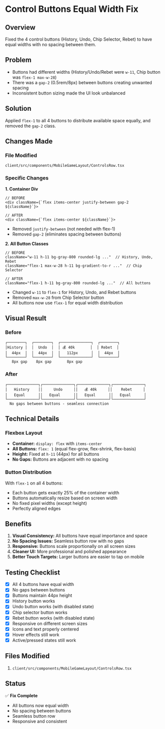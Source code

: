 # Control Buttons Equal Width Fix

## Overview
Fixed the 4 control buttons (History, Undo, Chip Selector, Rebet) to have equal widths with no spacing between them.

## Problem
- Buttons had different widths (History/Undo/Rebet were `w-11`, Chip button was `flex-1 max-w-28`)
- There was a `gap-2` (0.5rem/8px) between buttons creating unwanted spacing
- Inconsistent button sizing made the UI look unbalanced

## Solution
Applied `flex-1` to all 4 buttons to distribute available space equally, and removed the `gap-2` class.

## Changes Made

### File Modified
`client/src/components/MobileGameLayout/ControlsRow.tsx`

### Specific Changes

**1. Container Div**
```tsx
// BEFORE
<div className={`flex items-center justify-between gap-2 ${className}`}>

// AFTER
<div className={`flex items-center ${className}`}>
```
- Removed `justify-between` (not needed with flex-1)
- Removed `gap-2` (eliminates spacing between buttons)

**2. All Button Classes**
```tsx
// BEFORE
className="w-11 h-11 bg-gray-800 rounded-lg ..."  // History, Undo, Rebet
className="flex-1 max-w-28 h-11 bg-gradient-to-r ..."  // Chip Selector

// AFTER
className="flex-1 h-11 bg-gray-800 rounded-lg ..."  // All buttons
```
- Changed `w-11` to `flex-1` for History, Undo, and Rebet buttons
- Removed `max-w-28` from Chip Selector button
- All buttons now use `flex-1` for equal width distribution

## Visual Result

### Before
```
┌────────┐  ┌────────┐  ┌──────────────┐  ┌────────┐
│History │  │  Undo  │  │ 💰 40k       │  │ Rebet  │
│  44px  │  │  44px  │  │   112px      │  │  44px  │
└────────┘  └────────┘  └──────────────┘  └────────┘
   8px gap    8px gap       8px gap
```

### After
```
┌──────────────┐┌──────────────┐┌──────────────┐┌──────────────┐
│   History    ││     Undo     ││   💰 40k     ││    Rebet     │
│   Equal      ││   Equal      ││   Equal      ││   Equal      │
└──────────────┘└──────────────┘└──────────────┘└──────────────┘
  No gaps between buttons - seamless connection
```

## Technical Details

### Flexbox Layout
- **Container:** `display: flex` with `items-center`
- **All Buttons:** `flex: 1` (equal flex-grow, flex-shrink, flex-basis)
- **Height:** Fixed at `h-11` (44px) for all buttons
- **No Gaps:** Buttons are adjacent with no spacing

### Button Distribution
With `flex-1` on all 4 buttons:
- Each button gets exactly 25% of the container width
- Buttons automatically resize based on screen width
- No fixed pixel widths (except height)
- Perfectly aligned edges

## Benefits

1. **Visual Consistency:** All buttons have equal importance and space
2. **No Spacing Issues:** Seamless button row with no gaps
3. **Responsive:** Buttons scale proportionally on all screen sizes
4. **Cleaner UI:** More professional and polished appearance
5. **Better Touch Targets:** Larger buttons are easier to tap on mobile

## Testing Checklist

- [x] All 4 buttons have equal width
- [x] No gaps between buttons
- [x] Buttons maintain 44px height
- [x] History button works
- [x] Undo button works (with disabled state)
- [x] Chip selector button works
- [x] Rebet button works (with disabled state)
- [x] Responsive on different screen sizes
- [x] Icons and text properly centered
- [x] Hover effects still work
- [x] Active/pressed states still work

## Files Modified
1. `client/src/components/MobileGameLayout/ControlsRow.tsx`

## Status
✅ **Fix Complete**
- All buttons now equal width
- No spacing between buttons
- Seamless button row
- Responsive and consistent
